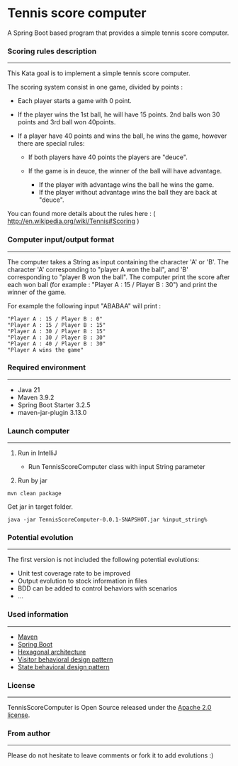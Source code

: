 # Tennis score computer

A Spring Boot based program that provides a simple tennis score computer.

### Scoring rules description

---

This Kata goal is to implement a simple tennis score computer.

The scoring system consist in one game, divided by points :

- Each player starts a game with 0 point.

- If the player wins the 1st ball, he will have 15 points. 2nd balls won 30 points and 3rd ball won 40points.

- If a player have 40 points and wins the ball, he wins the game, however there are special rules:

    - If both players have 40 points the players are "deuce".

    - If the game is in deuce, the winner of the ball will have advantage.
        - If the player with advantage wins the ball he wins the game.
        - If the player without advantage wins the ball they are back at "deuce".

You can found more details about the rules here : ( http://en.wikipedia.org/wiki/Tennis#Scoring )

### Computer input/output format

---
The computer takes a String as input containing the character 'A' or 'B'. The
character 'A' corresponding to "player A won the ball", and 'B' corresponding to "player B won the ball".
The computer print the score after each won ball (for example : "Player A : 15 / Player B : 30") and print the winner of
the game.

For example the following input "ABABAA" will print :

```
"Player A : 15 / Player B : 0"
"Player A : 15 / Player B : 15"
"Player A : 30 / Player B : 15"
"Player A : 30 / Player B : 30"
"Player A : 40 / Player B : 30"
"Player A wins the game"
```

### Required environment

---

* Java 21
* Maven 3.9.2
* Spring Boot Starter 3.2.5
* maven-jar-plugin 3.13.0

### Launch computer

---

1. Run in IntelliJ

    - Run TennisScoreComputer class with input String parameter

2. Run by jar

```
mvn clean package
```

Get jar in target folder.

```
java -jar TennisScoreComputer-0.0.1-SNAPSHOT.jar %input_string%
```

### Potential evolution

---

The first version is not included the following potential evolutions:

- Unit test coverage rate to be improved
- Output evolution to stock information in files
- BDD can be added to control behaviors with scenarios
- ...

### Used information

---

* [Maven](https://maven.apache.org/)
* [Spring Boot](https://docs.spring.io/spring-boot/index.html)
* [Hexagonal architecture](https://en.wikipedia.org/wiki/Hexagonal_architecture_(software))
* [Visitor behavioral design pattern](https://en.wikipedia.org/wiki/Visitor_pattern)
* [State behavioral design pattern](https://en.wikipedia.org/wiki/State_pattern)

### License

---

TennisScoreComputer is Open Source released under
the [Apache 2.0 license](https://www.apache.org/licenses/LICENSE-2.0.html).

### From author

---

Please do not hesitate to leave comments or fork it to add evolutions :)